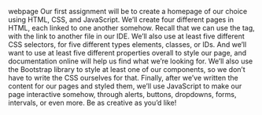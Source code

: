 webpage
Our first assignment will be to create a homepage of our choice using HTML, CSS, and JavaScript.
We’ll create four different pages in HTML, each linked to one another somehow. Recall that we can use the <a> tag, with the link to another file in our IDE.
We’ll also use at least five different CSS selectors, for five different types elements, classes, or IDs. And we’ll want to use at least five different properties overall to style our page, and documentation online will help us find what we’re looking for. We’ll also use the Bootstrap library to style at least one of our components, so we don’t have to write the CSS ourselves for that.
Finally, after we’ve written the content for our pages and styled them, we’ll use JavaScript to make our page interactive somehow, through alerts, buttons, dropdowns, forms, intervals, or even more.
Be as creative as you’d like!